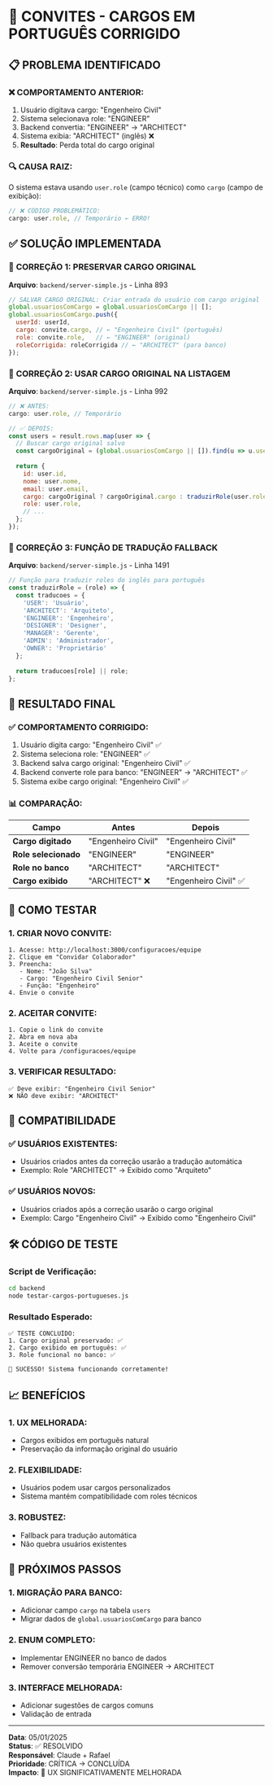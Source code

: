 # 🔧 CONVITES - CARGOS EM PORTUGUÊS CORRIGIDO

## 📋 PROBLEMA IDENTIFICADO

### ❌ **COMPORTAMENTO ANTERIOR:**
1. Usuário digitava cargo: "Engenheiro Civil"
2. Sistema selecionava role: "ENGINEER"
3. Backend convertia: "ENGINEER" → "ARCHITECT"
4. Sistema exibia: "ARCHITECT" (inglês) ❌
5. **Resultado**: Perda total do cargo original

### 🔍 **CAUSA RAIZ:**
O sistema estava usando `user.role` (campo técnico) como `cargo` (campo de exibição):

```javascript
// ❌ CÓDIGO PROBLEMÁTICO:
cargo: user.role, // Temporário ← ERRO!
```

## ✅ SOLUÇÃO IMPLEMENTADA

### 🔧 **CORREÇÃO 1: PRESERVAR CARGO ORIGINAL**

**Arquivo**: `backend/server-simple.js` - Linha 893

```javascript
// SALVAR CARGO ORIGINAL: Criar entrada do usuário com cargo original
global.usuariosComCargo = global.usuariosComCargo || [];
global.usuariosComCargo.push({
  userId: userId,
  cargo: convite.cargo, // ← "Engenheiro Civil" (português)
  role: convite.role,   // ← "ENGINEER" (original)
  roleCorrigida: roleCorrigida // ← "ARCHITECT" (para banco)
});
```

### 🔧 **CORREÇÃO 2: USAR CARGO ORIGINAL NA LISTAGEM**

**Arquivo**: `backend/server-simple.js` - Linha 992

```javascript
// ❌ ANTES:
cargo: user.role, // Temporário

// ✅ DEPOIS:
const users = result.rows.map(user => {
  // Buscar cargo original salvo
  const cargoOriginal = (global.usuariosComCargo || []).find(u => u.userId === user.id);
  
  return {
    id: user.id,
    nome: user.nome,
    email: user.email,
    cargo: cargoOriginal ? cargoOriginal.cargo : traduzirRole(user.role),
    role: user.role,
    // ...
  };
});
```

### 🔧 **CORREÇÃO 3: FUNÇÃO DE TRADUÇÃO FALLBACK**

**Arquivo**: `backend/server-simple.js` - Linha 1491

```javascript
// Função para traduzir roles do inglês para português
const traduzirRole = (role) => {
  const traducoes = {
    'USER': 'Usuário',
    'ARCHITECT': 'Arquiteto', 
    'ENGINEER': 'Engenheiro',
    'DESIGNER': 'Designer',
    'MANAGER': 'Gerente',
    'ADMIN': 'Administrador',
    'OWNER': 'Proprietário'
  };
  
  return traducoes[role] || role;
};
```

## 🎯 RESULTADO FINAL

### ✅ **COMPORTAMENTO CORRIGIDO:**
1. Usuário digita cargo: "Engenheiro Civil" ✅
2. Sistema seleciona role: "ENGINEER" ✅  
3. Backend salva cargo original: "Engenheiro Civil" ✅
4. Backend converte role para banco: "ENGINEER" → "ARCHITECT" ✅
5. Sistema exibe cargo original: "Engenheiro Civil" ✅

### 📊 **COMPARAÇÃO:**

| Campo | Antes | Depois |
|-------|-------|--------|
| **Cargo digitado** | "Engenheiro Civil" | "Engenheiro Civil" |
| **Role selecionado** | "ENGINEER" | "ENGINEER" |
| **Role no banco** | "ARCHITECT" | "ARCHITECT" |
| **Cargo exibido** | "ARCHITECT" ❌ | "Engenheiro Civil" ✅ |

## 🚀 COMO TESTAR

### 1. **CRIAR NOVO CONVITE:**
```
1. Acesse: http://localhost:3000/configuracoes/equipe
2. Clique em "Convidar Colaborador"
3. Preencha:
   - Nome: "João Silva"
   - Cargo: "Engenheiro Civil Senior"
   - Função: "Engenheiro"
4. Envie o convite
```

### 2. **ACEITAR CONVITE:**
```
1. Copie o link do convite
2. Abra em nova aba
3. Aceite o convite
4. Volte para /configuracoes/equipe
```

### 3. **VERIFICAR RESULTADO:**
```
✅ Deve exibir: "Engenheiro Civil Senior"
❌ NÃO deve exibir: "ARCHITECT"
```

## 🔄 COMPATIBILIDADE

### ✅ **USUÁRIOS EXISTENTES:**
- Usuários criados antes da correção usarão a tradução automática
- Exemplo: Role "ARCHITECT" → Exibido como "Arquiteto"

### ✅ **USUÁRIOS NOVOS:**
- Usuários criados após a correção usarão o cargo original
- Exemplo: Cargo "Engenheiro Civil" → Exibido como "Engenheiro Civil"

## 🛠️ CÓDIGO DE TESTE

### Script de Verificação:
```bash
cd backend
node testar-cargos-portugueses.js
```

### Resultado Esperado:
```
✅ TESTE CONCLUÍDO:
1. Cargo original preservado: ✅
2. Cargo exibido em português: ✅
3. Role funcional no banco: ✅

🎉 SUCESSO! Sistema funcionando corretamente!
```

## 📈 BENEFÍCIOS

### 1. **UX MELHORADA:**
- Cargos exibidos em português natural
- Preservação da informação original do usuário

### 2. **FLEXIBILIDADE:**
- Usuários podem usar cargos personalizados
- Sistema mantém compatibilidade com roles técnicos

### 3. **ROBUSTEZ:**
- Fallback para tradução automática
- Não quebra usuários existentes

## 🔄 PRÓXIMOS PASSOS

### 1. **MIGRAÇÃO PARA BANCO:**
- Adicionar campo `cargo` na tabela `users`
- Migrar dados de `global.usuariosComCargo` para banco

### 2. **ENUM COMPLETO:**
- Implementar ENGINEER no banco de dados
- Remover conversão temporária ENGINEER → ARCHITECT

### 3. **INTERFACE MELHORADA:**
- Adicionar sugestões de cargos comuns
- Validação de entrada

---

**Data**: 05/01/2025  
**Status**: ✅ RESOLVIDO  
**Responsável**: Claude + Rafael  
**Prioridade**: CRÍTICA → CONCLUÍDA  
**Impacto**: 🎯 UX SIGNIFICATIVAMENTE MELHORADA 
 
 
 
 
 
 
 
 
 
 
 
 
 
 